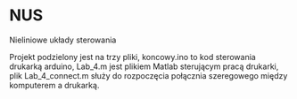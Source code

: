 # NUS
Nieliniowe układy sterowania

Projekt podzielony jest na trzy pliki, koncowy.ino to kod sterowania drukarką arduino, Lab_4.m jest plikiem Matlab sterującym 
pracą drukarki, plik Lab_4_connect.m służy do rozpoczęcia połącznia szeregowego między komputerem a drukarką.
